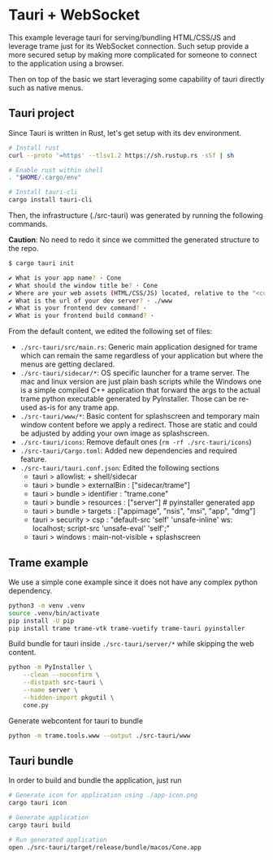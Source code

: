 # Tauri + WebSocket

This example leverage tauri for serving/bundling HTML/CSS/JS and leverage trame just for its WebSocket connection. Such setup provide a more secured setup by making more complicated for someone to connect to the application using a browser.

Then on top of the basic we start leveraging some capability of tauri directly such as native menus.

## Tauri project

Since Tauri is written in Rust, let's get setup with its dev environment.

```bash
# Install rust
curl --proto '=https' --tlsv1.2 https://sh.rustup.rs -sSf | sh

# Enable rust within shell
. "$HOME/.cargo/env"

# Install tauri-cli
cargo install tauri-cli
```

Then, the infrastructure (./src-tauri) was generated by running the following commands. 

__Caution__: No need to redo it since we committed the generated structure to the repo.

```bash
$ cargo tauri init

✔ What is your app name? · Cone
✔ What should the window title be? · Cone
✔ Where are your web assets (HTML/CSS/JS) located, relative to the "<current dir>/src-tauri/tauri.conf.json" file that will be created? · ./www
✔ What is the url of your dev server? · ./www
✔ What is your frontend dev command? · 
✔ What is your frontend build command? · 
```

From the default content, we edited the following set of files:

- `./src-tauri/src/main.rs`: Generic main application designed for trame which can remain the same regardless of your application but where the menus are getting declared.
- `./src-tauri/sidecar/*`: OS specific launcher for a trame server. The mac and linux version are just plain bash scripts while the Windows one is a simple compiled C++ application that forward the args to the actual trame python executable generated by PyInstaller. Those can be re-used as-is for any trame app.
- `./src-tauri/www/*`: Basic content for splashscreen and temporary main window content before we apply a redirect. Those are static and could be adjusted by adding your own image as splashscreen.
- `./src-tauri/icons`: Remove default ones (`rm -rf ./src-tauri/icons`)
- `./src-tauri/Cargo.toml`: Added new dependencies and required feature.
- `./src-tauri/tauri.conf.json`: Edited the following sections
    - tauri > allowlist: + shell/sidecar
    - tauri > bundle > externalBin : ["sidecar/trame"]
    - tauri > bundle > identifier  : "trame.cone"
    - tauri > bundle > resources   : ["server"] # pyinstaller generated app
    - tauri > bundle > targets     : ["appimage", "nsis", "msi", "app", "dmg"]
    - tauri > security > csp       : "default-src 'self' 'unsafe-inline' ws: localhost; script-src 'unsafe-eval' 'self';"
    - tauri > windows              : main-not-visible + splashscreen


## Trame example

We use a simple cone example since it does not have any complex python dependency.


```bash
python3 -m venv .venv
source .venv/bin/activate
pip install -U pip
pip install trame trame-vtk trame-vuetify trame-tauri pyinstaller
```

Build bundle for tauri inside `./src-tauri/server/*` while skipping the web content.

```bash
python -m PyInstaller \
    --clean --noconfirm \
    --distpath src-tauri \
    --name server \
    --hidden-import pkgutil \
    cone.py
```

Generate webcontent for tauri to bundle

```bash
python -m trame.tools.www --output ./src-tauri/www
```

## Tauri bundle

In order to build and bundle the application, just run

```bash
# Generate icon for application using ./app-icon.png
cargo tauri icon

# Generate application
cargo tauri build

# Run generated application
open ./src-tauri/target/release/bundle/macos/Cone.app
```
